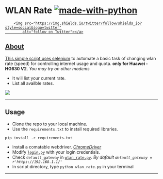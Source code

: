 # WLAN Rate  [![made-with-python](https://img.shields.io/badge/Made%20with-Python-1f425f.svg)](https://www.python.org/) <a href="https://twitter.com/intent/follow?screen_name=kfrawee">
        <img src="https://img.shields.io/twitter/follow/shields_io?style=social&logo=twitter"
            alt="follow on Twitter"></a>

## About
This simple script uses [selenium](https://pypi.org/project/selenium/) to automate a basic task of changing wlan rate (speed) for controlling internet usage and quota. **only for Huawei - HG630 V2**. *You may try on other modems*<br>
- It will list your current rate.
- List all availble rates.

![](WLAN-Rate.gif)

---
## Usage
- Clone the repo to your local machine.
- Use the `requirements.txt` to install required libraries.
```
pip install -r requirements.txt
```
- Install a comatable webdriver. *[ChromeDriver](https://sites.google.com/a/chromium.org/chromedriver/downloads)* 
- Modify [`login.py`](https://github.com/kfrawee/WLANRate/blob/master/login.py) with your login credentials.
- Check `default_gateway` in [`wlan_rate.py`](https://github.com/kfrawee/WLANRate/blob/master/wlan_rate.py). *By dafault `default_gateway = r'https://192.168.1.1/'`*
- In script directory, type `python wlan_rate.py` in your terminal 
--- 
